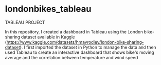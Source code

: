 # londonbikes_tableau
TABLEAU PROJECT

In this repository, I created a dashboard in Tableau using the London bike-sharing dataset available in Kaggle (https://www.kaggle.com/datasets/hmavrodiev/london-bike-sharing-dataset). I first imported the dataset in Python to manage the data and then used Tableau to create an interactive dashboard that shows bike's moving average and the correlation between temperature and wind speed
